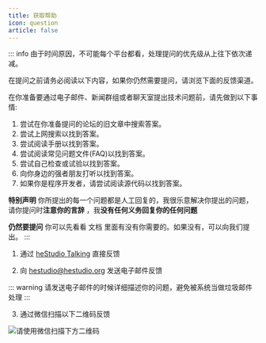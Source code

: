 ```yaml
---
title: 获取帮助
icon: question
article: false
---
```


::: info
由于时间原因，不可能每个平台都看，处理提问的优先级从上往下依次递减。

在提问之前请务必阅读以下内容，如果你仍然需要提问，请浏览下面的反馈渠道。

在你准备要通过电子邮件、新闻群组或者聊天室提出技术问题前，请先做到以下事情:
1. 尝试在你准备提问的论坛的旧文章中搜索答案。
2. 尝试上网搜索以找到答案。
3. 尝试阅读手册以找到答案。
4. 尝试阅读常见问题文件(FAQ)以找到答案。
5. 尝试自己检查或试验以找到答案。
6. 向你身边的强者朋友打听以找到答案。
7. 如果你是程序开发者，请尝试阅读源代码以找到答案。

**特别声明**
你所提出的每一个问题都是人工回复的，我很乐意解决你提出的问题，请你提问时**注意你的言辞** ，我**没有任何义务回复你的任何问题**

**仍然要提问**
你可以先看看 文档 里面有没有你需要的。如果没有，可以向我们提出。
:::

1. 通过 [heStudio Talking](https://www.hestudio.org/talking) 直接反馈

2. 向 hestudio@hestudio.org 发送电子邮件反馈

::: warning
请发送电子邮件的时候详细描述你的问题，避免被系统当做垃圾邮件处理
:::

3. 通过微信扫描以下二维码反馈

![请使用微信扫描下方二维码](https://hestudio-server-image.oss-cn-hongkong.aliyuncs.com/2022/12/13/6398739b9b752.jpg)
